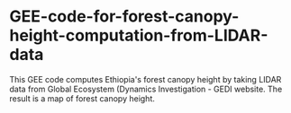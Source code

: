 # GEE-code-for-forest-canopy-height-computation-from-LIDAR-data
This GEE code computes Ethiopia's forest canopy height by taking LIDAR data from Global Ecosystem (Dynamics Investigation - GEDI website. The result is a map of forest canopy height. 
